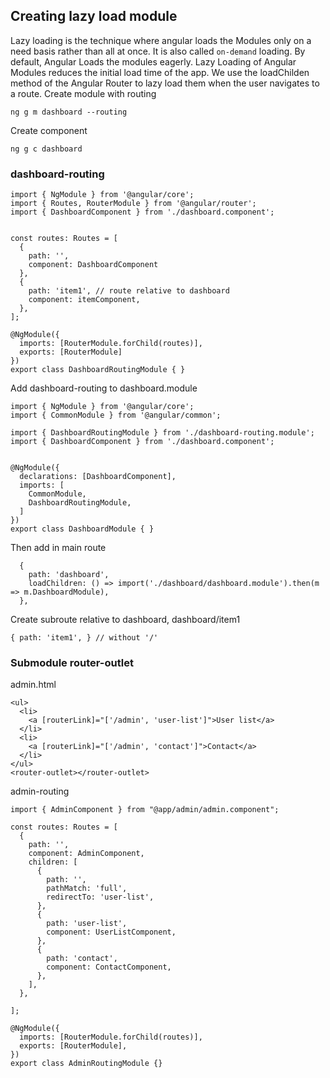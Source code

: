 ## Creating lazy load module
Lazy loading is the technique where angular loads the Modules only on a need basis rather than all at once. It is also called `on-demand` loading. By default, Angular Loads the modules eagerly. Lazy Loading of Angular Modules reduces the initial load time of the app. We use the loadChilden method of the Angular Router to lazy load them when the user navigates to a route.
Create module with routing

``` ng g m dashboard --routing ```

Create component

``` ng g c dashboard ```


### dashboard-routing
```
import { NgModule } from '@angular/core';
import { Routes, RouterModule } from '@angular/router';
import { DashboardComponent } from './dashboard.component';


const routes: Routes = [
  {
    path: '',
    component: DashboardComponent
  },
  {
    path: 'item1', // route relative to dashboard
    component: itemComponent,
  },
];

@NgModule({
  imports: [RouterModule.forChild(routes)],
  exports: [RouterModule]
})
export class DashboardRoutingModule { }

```

Add dashboard-routing to dashboard.module
```
import { NgModule } from '@angular/core';
import { CommonModule } from '@angular/common';

import { DashboardRoutingModule } from './dashboard-routing.module';
import { DashboardComponent } from './dashboard.component';


@NgModule({
  declarations: [DashboardComponent],
  imports: [
    CommonModule,
    DashboardRoutingModule,
  ]
})
export class DashboardModule { }

```

Then add in main route
```
  {
    path: 'dashboard',
    loadChildren: () => import('./dashboard/dashboard.module').then(m => m.DashboardModule),
  },
  ```

Create subroute relative to dashboard,  dashboard/item1
```
{ path: 'item1', } // without '/'
```

### Submodule router-outlet
admin.html
```
<ul>
  <li>
    <a [routerLink]="['/admin', 'user-list']">User list</a>
  </li>
  <li>
    <a [routerLink]="['/admin', 'contact']">Contact</a>
  </li>
</ul>
<router-outlet></router-outlet>
```

admin-routing
```
import { AdminComponent } from "@app/admin/admin.component";

const routes: Routes = [
  {
    path: '',
    component: AdminComponent,
    children: [
      {
        path: '',
        pathMatch: 'full',
        redirectTo: 'user-list',
      },
      {
        path: 'user-list',
        component: UserListComponent,
      },
      {
        path: 'contact',
        component: ContactComponent,
      },
    ],
  },

];

@NgModule({
  imports: [RouterModule.forChild(routes)],
  exports: [RouterModule],
})
export class AdminRoutingModule {}
```
